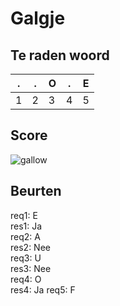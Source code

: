 # Galgje

## Te raden woord

|.|.|O|.|E|
|-|-|-|-|-|
|1|2|3|4|5|

## Score
![gallow](./images/3.png)

## Beurten
req1: E  
res1: Ja  
req2: A  
res2: Nee  
req3: U  
res3: Nee  
req4: O  
res4: Ja
req5: F  